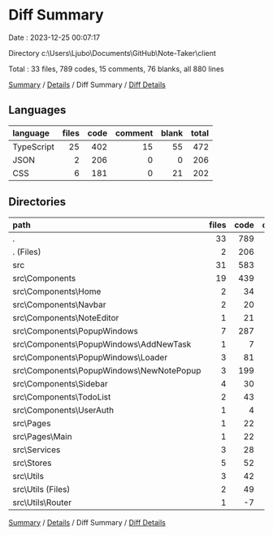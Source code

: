 # Diff Summary

Date : 2023-12-25 00:07:17

Directory c:\\Users\\Ljubo\\Documents\\GitHub\\Note-Taker\\client

Total : 33 files,  789 codes, 15 comments, 76 blanks, all 880 lines

[Summary](results.md) / [Details](details.md) / Diff Summary / [Diff Details](diff-details.md)

## Languages
| language | files | code | comment | blank | total |
| :--- | ---: | ---: | ---: | ---: | ---: |
| TypeScript | 25 | 402 | 15 | 55 | 472 |
| JSON | 2 | 206 | 0 | 0 | 206 |
| CSS | 6 | 181 | 0 | 21 | 202 |

## Directories
| path | files | code | comment | blank | total |
| :--- | ---: | ---: | ---: | ---: | ---: |
| . | 33 | 789 | 15 | 76 | 880 |
| . (Files) | 2 | 206 | 0 | 0 | 206 |
| src | 31 | 583 | 15 | 76 | 674 |
| src\\Components | 19 | 439 | 15 | 65 | 519 |
| src\\Components\\Home | 2 | 34 | 6 | 8 | 48 |
| src\\Components\\Navbar | 2 | 20 | 7 | 6 | 33 |
| src\\Components\\NoteEditor | 1 | 21 | 1 | 4 | 26 |
| src\\Components\\PopupWindows | 7 | 287 | 0 | 45 | 332 |
| src\\Components\\PopupWindows\\AddNewTask | 1 | 7 | 0 | 0 | 7 |
| src\\Components\\PopupWindows\\Loader | 3 | 81 | 0 | 13 | 94 |
| src\\Components\\PopupWindows\\NewNotePopup | 3 | 199 | 0 | 32 | 231 |
| src\\Components\\Sidebar | 4 | 30 | 0 | -1 | 29 |
| src\\Components\\TodoList | 2 | 43 | 1 | 3 | 47 |
| src\\Components\\UserAuth | 1 | 4 | 0 | 0 | 4 |
| src\\Pages | 1 | 22 | 0 | 0 | 22 |
| src\\Pages\\Main | 1 | 22 | 0 | 0 | 22 |
| src\\Services | 3 | 28 | 0 | 2 | 30 |
| src\\Stores | 5 | 52 | 0 | 1 | 53 |
| src\\Utils | 3 | 42 | 0 | 8 | 50 |
| src\\Utils (Files) | 2 | 49 | 0 | 7 | 56 |
| src\\Utils\\Router | 1 | -7 | 0 | 1 | -6 |

[Summary](results.md) / [Details](details.md) / Diff Summary / [Diff Details](diff-details.md)